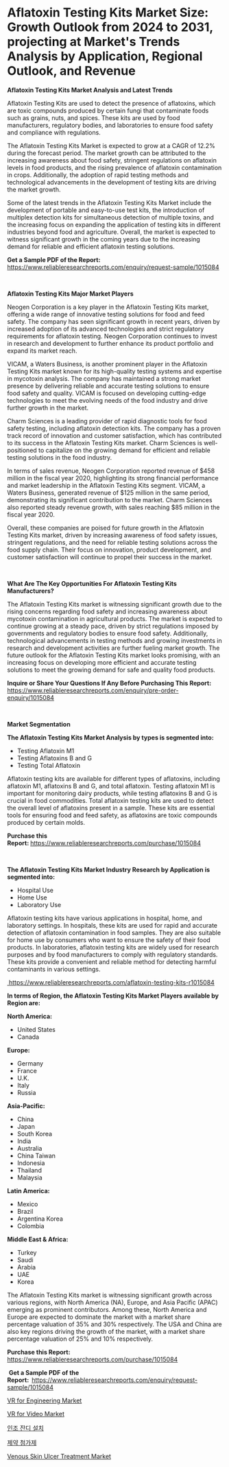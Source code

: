 <p><h1>Aflatoxin Testing Kits Market Size: Growth Outlook from 2024 to 2031, projecting at Market's Trends Analysis by Application, Regional Outlook, and Revenue</h1></p><p><strong>Aflatoxin Testing Kits Market Analysis and Latest Trends</strong></p>
<p><p>Aflatoxin Testing Kits are used to detect the presence of aflatoxins, which are toxic compounds produced by certain fungi that contaminate foods such as grains, nuts, and spices. These kits are used by food manufacturers, regulatory bodies, and laboratories to ensure food safety and compliance with regulations.</p><p>The Aflatoxin Testing Kits Market is expected to grow at a CAGR of 12.2% during the forecast period. The market growth can be attributed to the increasing awareness about food safety, stringent regulations on aflatoxin levels in food products, and the rising prevalence of aflatoxin contamination in crops. Additionally, the adoption of rapid testing methods and technological advancements in the development of testing kits are driving the market growth.</p><p>Some of the latest trends in the Aflatoxin Testing Kits Market include the development of portable and easy-to-use test kits, the introduction of multiplex detection kits for simultaneous detection of multiple toxins, and the increasing focus on expanding the application of testing kits in different industries beyond food and agriculture. Overall, the market is expected to witness significant growth in the coming years due to the increasing demand for reliable and efficient aflatoxin testing solutions.</p></p>
<p><strong>Get a Sample PDF of the Report:&nbsp;</strong> <a href="https://www.reliableresearchreports.com/enquiry/request-sample/1015084">https://www.reliableresearchreports.com/enquiry/request-sample/1015084</a></p>
<p>&nbsp;</p>
<p><strong>Aflatoxin Testing Kits Major Market Players</strong></p>
<p><p>Neogen Corporation is a key player in the Aflatoxin Testing Kits market, offering a wide range of innovative testing solutions for food and feed safety. The company has seen significant growth in recent years, driven by increased adoption of its advanced technologies and strict regulatory requirements for aflatoxin testing. Neogen Corporation continues to invest in research and development to further enhance its product portfolio and expand its market reach.</p><p>VICAM, a Waters Business, is another prominent player in the Aflatoxin Testing Kits market known for its high-quality testing systems and expertise in mycotoxin analysis. The company has maintained a strong market presence by delivering reliable and accurate testing solutions to ensure food safety and quality. VICAM is focused on developing cutting-edge technologies to meet the evolving needs of the food industry and drive further growth in the market.</p><p>Charm Sciences is a leading provider of rapid diagnostic tools for food safety testing, including aflatoxin detection kits. The company has a proven track record of innovation and customer satisfaction, which has contributed to its success in the Aflatoxin Testing Kits market. Charm Sciences is well-positioned to capitalize on the growing demand for efficient and reliable testing solutions in the food industry.</p><p>In terms of sales revenue, Neogen Corporation reported revenue of $458 million in the fiscal year 2020, highlighting its strong financial performance and market leadership in the Aflatoxin Testing Kits segment. VICAM, a Waters Business, generated revenue of $125 million in the same period, demonstrating its significant contribution to the market. Charm Sciences also reported steady revenue growth, with sales reaching $85 million in the fiscal year 2020.</p><p>Overall, these companies are poised for future growth in the Aflatoxin Testing Kits market, driven by increasing awareness of food safety issues, stringent regulations, and the need for reliable testing solutions across the food supply chain. Their focus on innovation, product development, and customer satisfaction will continue to propel their success in the market.</p></p>
<p>&nbsp;</p>
<p><strong>What Are The Key Opportunities For Aflatoxin Testing Kits Manufacturers?</strong></p>
<p><p>The Aflatoxin Testing Kits market is witnessing significant growth due to the rising concerns regarding food safety and increasing awareness about mycotoxin contamination in agricultural products. The market is expected to continue growing at a steady pace, driven by strict regulations imposed by governments and regulatory bodies to ensure food safety. Additionally, technological advancements in testing methods and growing investments in research and development activities are further fueling market growth. The future outlook for the Aflatoxin Testing Kits market looks promising, with an increasing focus on developing more efficient and accurate testing solutions to meet the growing demand for safe and quality food products.</p></p>
<p><strong>Inquire or Share Your Questions If Any Before Purchasing This Report:</strong> <a href="https://www.reliableresearchreports.com/enquiry/pre-order-enquiry/1015084">https://www.reliableresearchreports.com/enquiry/pre-order-enquiry/1015084</a></p>
<p>&nbsp;</p>
<p><strong>Market Segmentation</strong></p>
<p><strong>The Aflatoxin Testing Kits Market Analysis by types is segmented into:</strong></p>
<p><ul><li>Testing Aflatoxin M1</li><li>Testing Aflatoxins B and G</li><li>Testing Total Aflatoxin</li></ul></p>
<p><p>Aflatoxin testing kits are available for different types of aflatoxins, including aflatoxin M1, aflatoxins B and G, and total aflatoxin. Testing aflatoxin M1 is important for monitoring dairy products, while testing aflatoxins B and G is crucial in food commodities. Total aflatoxin testing kits are used to detect the overall level of aflatoxins present in a sample. These kits are essential tools for ensuring food and feed safety, as aflatoxins are toxic compounds produced by certain molds.</p></p>
<p><strong>Purchase this Report:&nbsp;</strong><a href="https://www.reliableresearchreports.com/purchase/1015084">https://www.reliableresearchreports.com/purchase/1015084</a></p>
<p>&nbsp;</p>
<p><strong>The Aflatoxin Testing Kits Market Industry Research by Application is segmented into:</strong></p>
<p><ul><li>Hospital Use</li><li>Home Use</li><li>Laboratory Use</li></ul></p>
<p><p>Aflatoxin testing kits have various applications in hospital, home, and laboratory settings. In hospitals, these kits are used for rapid and accurate detection of aflatoxin contamination in food samples. They are also suitable for home use by consumers who want to ensure the safety of their food products. In laboratories, aflatoxin testing kits are widely used for research purposes and by food manufacturers to comply with regulatory standards. These kits provide a convenient and reliable method for detecting harmful contaminants in various settings.</p></p>
<p><a href="https://www.reliableresearchreports.com/aflatoxin-testing-kits-r1015084">&nbsp;https://www.reliableresearchreports.com/aflatoxin-testing-kits-r1015084</a></p>
<p><strong>In terms of Region, the Aflatoxin Testing Kits Market Players available by Region are:</strong></p>
<p>
    <p> <strong> North America: </strong>
        <ul>
            <li>United States</li>
            <li>Canada</li>
        </ul>
        </p> 
    <p> <strong> Europe: </strong>
        <ul>
            <li>Germany</li>
            <li>France</li>
            <li>U.K.</li>
            <li>Italy</li>
            <li>Russia</li>
        </ul>
        </p> 
    <p> <strong> Asia-Pacific: </strong>
        <ul>
            <li>China</li>
            <li>Japan</li>
            <li>South Korea</li>
            <li>India</li>
            <li>Australia</li>
            <li>China Taiwan</li>
            <li>Indonesia</li>
            <li>Thailand</li>
            <li>Malaysia</li>
        </ul>
        </p> 
    <p> <strong> Latin America: </strong>
        <ul>
            <li>Mexico</li>
            <li>Brazil</li>
            <li>Argentina Korea</li>
            <li>Colombia</li>
        </ul>
        </p> 
    <p> <strong> Middle East & Africa: </strong>
        <ul>
            <li>Turkey</li>
            <li>Saudi</li>
            <li>Arabia</li>
            <li>UAE</li>
            <li>Korea</li>
        </ul>
    </p>
    </p>
<p><p>The Aflatoxin Testing Kits market is witnessing significant growth across various regions, with North America (NA), Europe, and Asia Pacific (APAC) emerging as prominent contributors. Among these, North America and Europe are expected to dominate the market with a market share percentage valuation of 35% and 30% respectively. The USA and China are also key regions driving the growth of the market, with a market share percentage valuation of 25% and 10% respectively.</p></p>
<p><strong>Purchase this Report: </strong><a href="https://www.reliableresearchreports.com/purchase/1015084">https://www.reliableresearchreports.com/purchase/1015084</a></p>
<p>&nbsp;<strong>Get a Sample PDF of the Report:&nbsp;&nbsp;</strong><a href="https://www.reliableresearchreports.com/enquiry/request-sample/1015084">https://www.reliableresearchreports.com/enquiry/request-sample/1015084</a></p>
<p><strong></strong></p>
<p><p><a href="https://www.linkedin.com/pulse/vr-engineering-market-outlook-industry-overview-forecast-1rgrf?trackingId=6Ir8qVtNCyxdew4T2R6acw%3D%3D">VR for Engineering Market</a></p><p><a href="https://www.linkedin.com/pulse/analyzing-vr-video-market-global-industry-perspective-forecast-7t7bf?trackingId=s4UHWOsTBOStSmKyQd1siQ%3D%3D">VR for Video Market</a></p><p><a href="https://medium.com/@kennayundt/%ED%95%A9%EC%84%B1%EC%9E%94%EB%94%94-%EC%84%A4%EC%B9%98-%EC%8B%9C%EC%9E%A5%EC%9D%80-2031%EB%85%84%EA%B9%8C%EC%A7%80%EC%9D%98-%EC%8B%9C%EC%9E%A5-%EC%A0%90%EC%9C%A0%EC%9C%A8-%EA%B7%9C%EB%AA%A8-%EB%B0%8F-%EC%98%88%EC%83%81%EB%90%9C-%EC%98%88%EC%B8%A1%EC%97%90-%EC%B4%88%EC%A0%90%EC%9D%84-%EB%A7%9E%EC%B6%94%EA%B3%A0-%EC%9E%88%EC%8A%B5%EB%8B%88%EB%8B%A4-360afff21f8f">인조 잔디 설치</a></p><p><a href="https://github.com/Skyleitney456456/Market-Research-Report-List-1/blob/main/966747249437.md">제약 첨가제</a></p><p><a href="https://github.com/khayangel/Market-Research-Report-List-3/blob/main/venous-skin-ulcer-treatment-market.md">Venous Skin Ulcer Treatment Market</a></p></p>